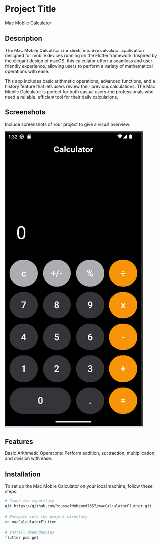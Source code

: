 # Project Title
Mac Mobile Calculator
## Description
The Mac Mobile Calculator is a sleek, intuitive calculator application designed for mobile devices running on the Flutter framework. Inspired by the elegant design of macOS, this calculator offers a seamless and user-friendly experience, allowing users to perform a variety of mathematical operations with ease.

This app includes basic arithmetic operations, advanced functions, and a history feature that lets users review their previous calculations. The Mac Mobile Calculator is perfect for both casual users and professionals who need a reliable, efficient tool for their daily calculations.

## Screenshots
Include screenshots of your project to give a visual overview.

![Screenshot](lib/screenshot1.png)

## Features
Basic Arithmetic Operations: Perform addition, subtraction, multiplication, and division with ease.

## Installation
To set up the Mac Mobile Calculator on your local machine, follow these steps:

```bash
# Clone the repository
git https://github.com/YoussefMohamed7557/macCalculatorFlutter.git

# Navigate into the project directory
cd macCalculatorFlutter

# Install dependencies
flutter pub get
